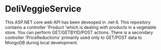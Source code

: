 # DeliVeggieService
This ASP.NET core web API has been deveoped in .net 6. 
This repository contains a controller 'Product 'which is dealing with products in a vegetable store. You can perform GET/GETBYID/POST actions.
There is a secondary controller 'PriceReductions' primarily used only to GET/POST data to MongoDB during local development.

